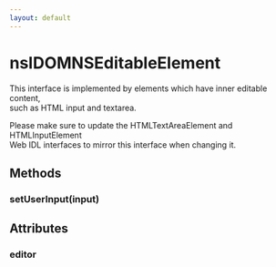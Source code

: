 ```yaml
---
layout: default
---
```


# nsIDOMNSEditableElement #
  
This interface is implemented by elements which have inner editable content,  
such as HTML input and textarea.  
  
Please make sure to update the HTMLTextAreaElement and HTMLInputElement  
Web IDL interfaces to mirror this interface when changing it.  
  
  

## Methods ##

### setUserInput(input) ###

## Attributes ##

### editor ###
